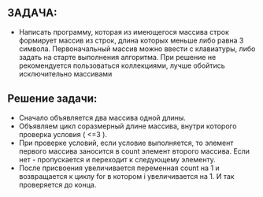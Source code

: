 ## ЗАДАЧА:

* Написать программу, которая из имеющегося массива строк формирует массив из строк, длина которых меньше либо равна 3 символа. Первоначальный массив можно ввести с клавиатуры, либо задать на старте выполнения алгоритма. При решение не рекомендуется пользоваться коллекциями, лучше обойтись исключительно массивами

## Решение задачи:
* Сначало объявляется два массива одной длины. 
* Объявляем цикл соразмерный длине массива, внутри которого проверка условия ( <=3 ).
* При проверке условий, если условие выполняется, то элемент первого массива заносится в count элемент второго массива. Если нет - пропускается и переходит к следующему элементу. 
* После присвоения увеличивается переменная count на 1 и возвращается к циклу for в котором i увеличивается на 1. И так проверяется до конца.